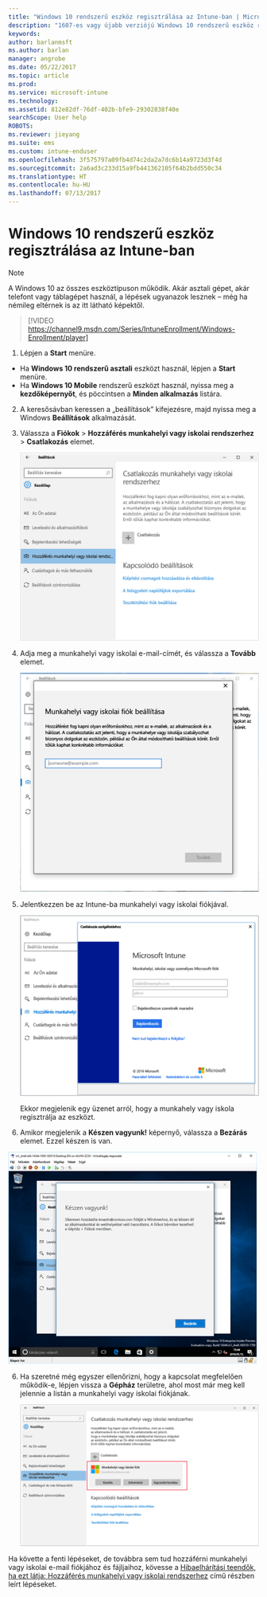 ```yaml
---
title: "Windows 10 rendszerű eszköz regisztrálása az Intune-ban | Microsoft Docs"
description: "1607-es vagy újabb verziójú Windows 10 rendszerű eszköz regisztrációja az Intune-ban"
keywords: 
author: barlanmsft
ms.author: barlan
manager: angrobe
ms.date: 05/22/2017
ms.topic: article
ms.prod: 
ms.service: microsoft-intune
ms.technology: 
ms.assetid: 812e82df-76df-402b-bfe9-29302838f40e
searchScope: User help
ROBOTS: 
ms.reviewer: jieyang
ms.suite: ems
ms.custom: intune-enduser
ms.openlocfilehash: 3f575797a09fb4d74c2da2a7dc6b14a9723d3f4d
ms.sourcegitcommit: 2a6ad3c233d15a9fb441362105f64b2bdd550c34
ms.translationtype: HT
ms.contentlocale: hu-HU
ms.lasthandoff: 07/13/2017
---
```

# <a name="enroll-your-windows-10-device-in-intune"></a>Windows 10 rendszerű eszköz regisztrálása az Intune-ban

> [!NOTE]
> A Windows 10 az összes eszköztípuson működik. Akár asztali gépet, akár telefont vagy táblagépet használ, a lépések ugyanazok lesznek – még ha némileg eltérnek is az itt látható képektől.

> [!VIDEO https://channel9.msdn.com/Series/IntuneEnrollment/Windows-Enrollment/player]

1. Lépjen a **Start** menüre.

  - Ha **Windows 10 rendszerű asztali** eszközt használ, lépjen a **Start** menüre.
  - Ha **Windows 10 Mobile** rendszerű eszközt használ, nyissa meg a **kezdőképernyőt**, és pöccintsen a **Minden alkalmazás** listára.

2.  A keresősávban keressen a „beállítások” kifejezésre, majd nyissa meg a Windows **Beállítások** alkalmazását.

3. Válassza a **Fiókok** > **Hozzáférés munkahelyi vagy iskolai rendszerhez** > **Csatlakozás** elemet.

    ![Válassza a Hozzáférés munkahelyi vagy iskolai fiókhoz lehetőséget](./media/w10-enroll-rs1-connect-to-work-or-school.png)

3.  Adja meg a munkahelyi vagy iskolai e-mail-címét, és válassza a **Tovább** elemet.

    ![Adja meg a munkahelyi vagy iskolai fiókját](./media/w10-enroll-rs1-set-up-work-or-school-account.png)

4. Jelentkezzen be az Intune-ba munkahelyi vagy iskolai fiókjával.

    ![Munkahelyi vagy iskolai fiók beállítása](./media/w10-enroll-rs1-enter-your-credentials.png)

    Ekkor megjelenik egy üzenet arról, hogy a munkahely vagy iskola regisztrálja az eszközt.

5. Amikor megjelenik a **Készen vagyunk!** képernyő, válassza a **Bezárás** elemet. Ezzel készen is van.

  ![Válassza a Bezárás elemet a „Készen vagyunk!” képernyőn](./media/w10-enroll-rs1-youre-all-set.png)

6. Ha szeretné még egyszer ellenőrizni, hogy a kapcsolat megfelelően működik-e, lépjen vissza a **Gépház** területre, ahol most már meg kell jelennie a listán a munkahelyi vagy iskolai fiókjának.

    ![A kapcsolat megfelelő beállításának ellenőrzése](./media/w10-enroll-rs1-validate-successful-enrollment.png)

Ha követte a fenti lépéseket, de továbbra sem tud hozzáférni munkahelyi vagy iskolai e-mail fiókjához és fájljaihoz, kövesse a [Hibaelhárítási teendők, ha ezt látja: Hozzáférés munkahelyi vagy iskolai rendszerhez](troubleshoot-your-windows-10-device-windows.md#troubleshooting-steps-to-follow-if-you-see-access-work-or-school) című részben leírt lépéseket.
